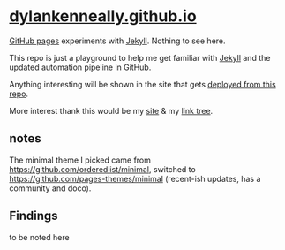 <!--
add build status badge: https://docs.github.com/en/actions/monitoring-and-troubleshooting-workflows/adding-a-workflow-status-badge
    click it - go to build logs
 -->

# [dylankenneally.github.io](https://dylankenneally.github.io/)

[GitHub pages](https://docs.github.com/en/pages) experiments with  [Jekyll](https://jekyllrb.com/). Nothing to see here.

This repo is just a playground to help me get familiar with [Jekyll](https://jekyllrb.com/) and the updated automation pipeline in GitHub.

Anything interesting will be shown in the site that gets [deployed from this repo](https://dylankenneally.github.io/).

More interest thank this would be my [site](https://www.dylankenneally.com) & my [link tree](http://dylankenneally.com/).

## notes

The minimal theme I picked came from <https://github.com/orderedlist/minimal>, switched to <https://github.com/pages-themes/minimal> (recent-ish updates, has a community and doco).

## Findings

to be noted here

